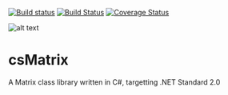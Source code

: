 [![Build status](https://ci.appveyor.com/api/projects/status/o5vna4byfl4047x2?svg=true)](https://ci.appveyor.com/project/michaelmcmullin/csmatrix) [![Build Status](https://travis-ci.org/michaelmcmullin/csMatrix.svg?branch=master)](https://travis-ci.org/michaelmcmullin/csMatrix) [![Coverage Status](https://coveralls.io/repos/github/michaelmcmullin/csMatrix/badge.svg?branch=master)](https://coveralls.io/github/michaelmcmullin/csMatrix?branch=master)

![alt text](https://github.com/michaelmcmullin/csMatrix/blob/869c86e8c38052593dfda48ed6e9d8b56a1927e2/Assets/csMatrix_128x128.png "csMatrix Icon")

# csMatrix

A Matrix class library written in C#, targetting .NET Standard 2.0
